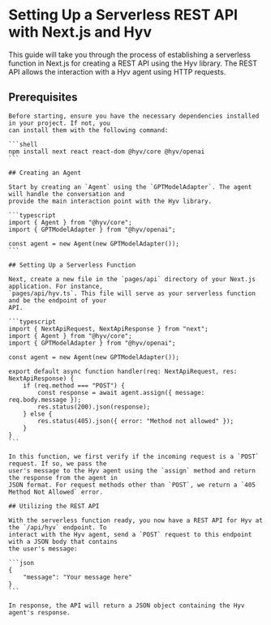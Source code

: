 # Setting Up a Serverless REST API with Next.js and Hyv

This guide will take you through the process of establishing a serverless function in Next.js for
creating a REST API using the Hyv library. The REST API allows the interaction with a Hyv agent
using HTTP requests.

## Prerequisites
~~~~
Before starting, ensure you have the necessary dependencies installed in your project. If not, you
can install them with the following command:

```shell
npm install next react react-dom @hyv/core @hyv/openai
```

## Creating an Agent

Start by creating an `Agent` using the `GPTModelAdapter`. The agent will handle the conversation and
provide the main interaction point with the Hyv library.

```typescript
import { Agent } from "@hyv/core";
import { GPTModelAdapter } from "@hyv/openai";

const agent = new Agent(new GPTModelAdapter());
```

## Setting Up a Serverless Function

Next, create a new file in the `pages/api` directory of your Next.js application. For instance,
`pages/api/hyv.ts`. This file will serve as your serverless function and be the endpoint of your
API.

```typescript
import { NextApiRequest, NextApiResponse } from "next";
import { Agent } from "@hyv/core";
import { GPTModelAdapter } from "@hyv/openai";

const agent = new Agent(new GPTModelAdapter());

export default async function handler(req: NextApiRequest, res: NextApiResponse) {
    if (req.method === "POST") {
        const response = await agent.assign({ message: req.body.message });
        res.status(200).json(response);
    } else {
        res.status(405).json({ error: "Method not allowed" });
    }
}
```

In this function, we first verify if the incoming request is a `POST` request. If so, we pass the
user's message to the Hyv agent using the `assign` method and return the response from the agent in
JSON format. For request methods other than `POST`, we return a `405 Method Not Allowed` error.

## Utilizing the REST API

With the serverless function ready, you now have a REST API for Hyv at the `/api/hyv` endpoint. To
interact with the Hyv agent, send a `POST` request to this endpoint with a JSON body that contains
the user's message:

```json
{
    "message": "Your message here"
}
```

In response, the API will return a JSON object containing the Hyv agent's response.
